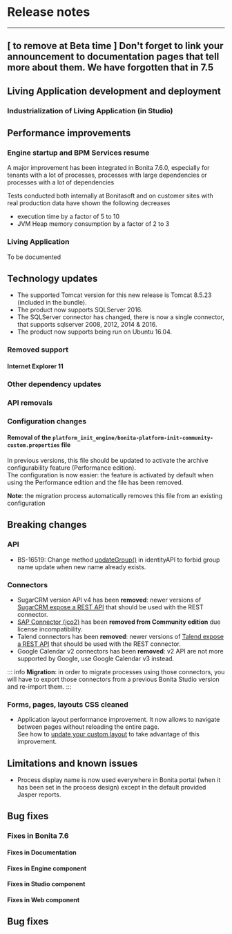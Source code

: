 # Release notes
-----
[ to remove at Beta time ]
Don't forget to link your announcement to documentation pages that tell more about them.
We have forgotten that in 7.5
-----
<a id="living-application-development-and-deployment"/>

## Living Application development and deployment


### Industrialization of Living Application (in Studio)

## Performance improvements

### Engine startup and BPM Services resume

A major improvement has been integrated in Bonita 7.6.0, especially for tenants with a lot of processes, processes with large dependencies or processes with a
lot of dependencies

Tests conducted both internally at Bonitasoft and on customer sites with real production data have shown the following decreases
* execution time by a factor of 5 to 10
* JVM Heap memory consumption by a factor of 2 to 3

### Living Application

To be documented


## Technology updates

* The supported Tomcat version for this new release is Tomcat 8.5.23 (included in the bundle).
* The product now supports SQLServer 2016.
* The SQLServer connector has changed, there is now a single connector, that supports sqlserver 2008, 2012, 2014 & 2016.
* The product now supports being run on Ubuntu 16.04.

### Removed support

#### Internet Explorer 11

### Other dependency updates

### API removals

### Configuration changes

#### Removal of the ```platform_init_engine/bonita-platform-init-community-custom.properties``` file

In previous versions, this file should be updated to activate the archive configurability feature (Performance edition).  
The configuration is now easier: the feature is activated by default when using the Performance edition and the file
has been removed.

__Note__: the migration process automatically removes this file from an existing configuration


## Breaking changes

### API
* BS-16519: Change method [updateGroup()](https://documentation.bonitasoft.com/javadoc/api/7.6/org/bonitasoft/engine/api/GroupAPI.html#updateGroup-long-org.bonitasoft.engine.identity.GroupUpdater-) in identityAPI to forbid group name update when new name already exists.

### Connectors
* SugarCRM version API v4 has been **removed**: newer versions of [SugarCRM expose a REST API](http://support.sugarcrm.com/Documentation/) that should be used with the REST connector.
* [SAP Connector (jco2)](sap-jco-2.md) has been **removed from Community edition** due license incompatibility.
* Talend connectors has been **removed**: newer versions of [Talend expose a REST API](https://help.talend.com/reader/ISPDm8GQ6s0HN0348QulWg/HF8MMjUq3bllDlzOz2lqxw) that should be used with the REST connector.
* Google Calendar v2 connectors has been **removed**: v2 API are not more supported by Google, use Google Calendar v3 instead.

::: info
**Migration**: in order to migrate processes using those connectors, you will have to export those connectors from a previous Bonita Studio version and re-import them.
:::


### Forms, pages, layouts CSS cleaned
* Application layout performance improvement. It now allows to navigate between pages without reloading the entire page.  
  See how to [update your custom layout](customize-living-application-layout.md#improve-navigation) to take advantage of this improvement.


## Limitations and known issues

* Process display name is now used everywhere in Bonita portal (when it has been set in the process design) except in the default provided Jasper reports.

## Bug fixes

### Fixes in Bonita 7.6


#### Fixes in Documentation

#### Fixes in Engine component

#### Fixes in Studio component

#### Fixes in Web component


## Bug fixes 

